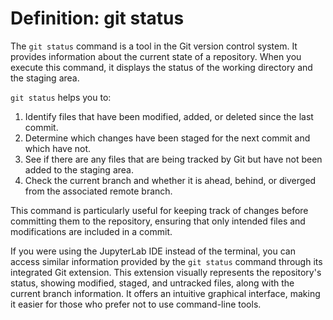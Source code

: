 # Definition: git status

The `git status` command is a tool in the Git version control system. It provides  information about the current state of a repository. When you execute this command, it displays the status of the working directory and the staging area. 

`git status` helps you to:
1. Identify files that have been modified, added, or deleted since the last commit.
2. Determine which changes have been staged for the next commit and which have not.
3. See if there are any files that are being tracked by Git but have not been added to the staging area.
4. Check the current branch and whether it is ahead, behind, or diverged from the associated remote branch.

This command is particularly useful for keeping track of changes before committing them to the repository, ensuring that only intended files and modifications are included in a commit.

If you were using the JupyterLab IDE instead of the terminal, you can access similar information provided by the `git status` command through its integrated Git extension. This extension visually represents the repository's status, showing modified, staged, and untracked files, along with the current branch information. It offers an intuitive graphical interface, making it easier for those who prefer not to use command-line tools. 
